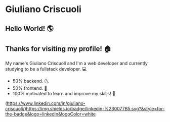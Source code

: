 
# Giuliano Criscuoli

## Hello World! :earth_americas:

## Thanks for visiting my profile! :house:

 My name's Giuliano Criscuoli and I'm a web developer 
 and currently studying to be a fullstack developer. :computer:
 
 * 50% backend. :last_quarter_moon_with_face:
 * 50% frontend. :first_quarter_moon_with_face:
 * 100%  motivated to learn and improve my skills! :full_moon_with_face:
 
 (https://www.linkedin.com/in/giuliano-criscuoli/)https://img.shields.io/badge/linkedin-%230077B5.svg?&style=for-the-badge&logo=linkedin&logoColor=white
